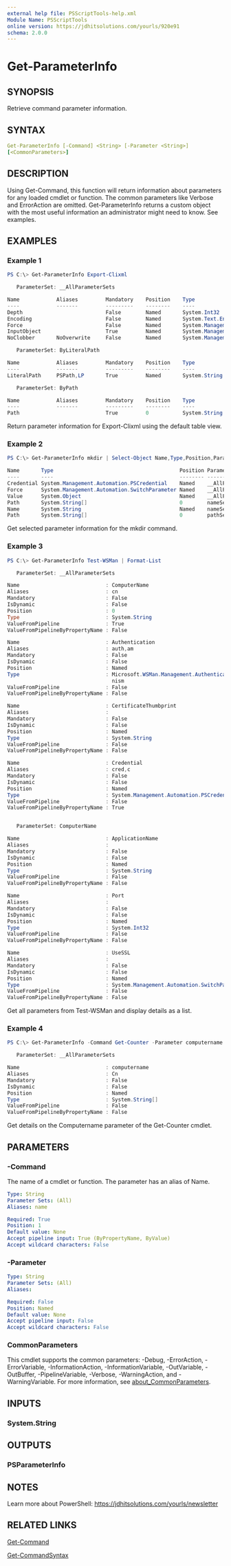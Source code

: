 ```yaml
---
external help file: PSScriptTools-help.xml
Module Name: PSScriptTools
online version: https://jdhitsolutions.com/yourls/920e91
schema: 2.0.0
---
```


# Get-ParameterInfo

## SYNOPSIS

Retrieve command parameter information.

## SYNTAX

```yaml
Get-ParameterInfo [-Command] <String> [-Parameter <String>]
[<CommonParameters>]
```

## DESCRIPTION

Using Get-Command, this function will return information about parameters for any loaded cmdlet or function. The common parameters like Verbose and ErrorAction are omitted. Get-ParameterInfo returns a custom object with the most useful information an administrator might need to know. See examples.

## EXAMPLES

### Example 1

```powershell
PS C:\> Get-ParameterInfo Export-Clixml

   ParameterSet: __AllParameterSets

Name            Aliases         Mandatory    Position    Type
----            -------         ---------    --------    ----
Depth                           False        Named       System.Int32
Encoding                        False        Named       System.Text.Encoding
Force                           False        Named       System.Management.Auto…
InputObject                     True         Named       System.Management.Auto…
NoClobber       NoOverwrite     False        Named       System.Management.Auto…

   ParameterSet: ByLiteralPath

Name            Aliases         Mandatory    Position    Type
----            -------         ---------    --------    ----
LiteralPath     PSPath,LP       True         Named       System.String

   ParameterSet: ByPath

Name            Aliases         Mandatory    Position    Type
----            -------         ---------    --------    ----
Path                            True         0           System.String
```

Return parameter information for Export-Clixml using the default table view.

### Example 2

```powershell
PS C:\> Get-ParameterInfo mkdir | Select-Object Name,Type,Position,ParameterSet

Name       Type                                         Position ParameterSet
----       ----                                         -------- ------------
Credential System.Management.Automation.PSCredential    Named    __AllParameter…
Force      System.Management.Automation.SwitchParameter Named    __AllParameter…
Value      System.Object                                Named    __AllParameter…
Path       System.String[]                              0        nameSet
Name       System.String                                Named    nameSet
Path       System.String[]                              0        pathSet

```

Get selected parameter information for the mkdir command.

### Example 3

```powershell
PS C:\> Get-ParameterInfo Test-WSMan | Format-List

   ParameterSet: __AllParameterSets

Name                            : ComputerName
Aliases                         : cn
Mandatory                       : False
IsDynamic                       : False
Position                        : 0
Type                            : System.String
ValueFromPipeline               : True
ValueFromPipelineByPropertyName : False

Name                            : Authentication
Aliases                         : auth,am
Mandatory                       : False
IsDynamic                       : False
Position                        : Named
Type                            : Microsoft.WSMan.Management.AuthenticationMecha
                                  nism
ValueFromPipeline               : False
ValueFromPipelineByPropertyName : False

Name                            : CertificateThumbprint
Aliases                         :
Mandatory                       : False
IsDynamic                       : False
Position                        : Named
Type                            : System.String
ValueFromPipeline               : False
ValueFromPipelineByPropertyName : False

Name                            : Credential
Aliases                         : cred,c
Mandatory                       : False
IsDynamic                       : False
Position                        : Named
Type                            : System.Management.Automation.PSCredential
ValueFromPipeline               : False
ValueFromPipelineByPropertyName : True


   ParameterSet: ComputerName

Name                            : ApplicationName
Aliases                         :
Mandatory                       : False
IsDynamic                       : False
Position                        : Named
Type                            : System.String
ValueFromPipeline               : False
ValueFromPipelineByPropertyName : False

Name                            : Port
Aliases                         :
Mandatory                       : False
IsDynamic                       : False
Position                        : Named
Type                            : System.Int32
ValueFromPipeline               : False
ValueFromPipelineByPropertyName : False

Name                            : UseSSL
Aliases                         :
Mandatory                       : False
IsDynamic                       : False
Position                        : Named
Type                            : System.Management.Automation.SwitchParameter
ValueFromPipeline               : False
ValueFromPipelineByPropertyName : False
```

Get all parameters from Test-WSMan and display details as a list.

### Example 4

```powershell
PS C:\> Get-ParameterInfo -Command Get-Counter -Parameter computername

   ParameterSet: __AllParameterSets

Name                            : computername
Aliases                         : Cn
Mandatory                       : False
IsDynamic                       : False
Position                        : Named
Type                            : System.String[]
ValueFromPipeline               : False
ValueFromPipelineByPropertyName : False
```

Get details on the Computername parameter of the Get-Counter cmdlet.

## PARAMETERS

### -Command

The name of a cmdlet or function. The parameter has an alias of Name.

```yaml
Type: String
Parameter Sets: (All)
Aliases: name

Required: True
Position: 1
Default value: None
Accept pipeline input: True (ByPropertyName, ByValue)
Accept wildcard characters: False
```

### -Parameter

```yaml
Type: String
Parameter Sets: (All)
Aliases:

Required: False
Position: Named
Default value: None
Accept pipeline input: False
Accept wildcard characters: False
```

### CommonParameters

This cmdlet supports the common parameters: -Debug, -ErrorAction, -ErrorVariable, -InformationAction, -InformationVariable, -OutVariable, -OutBuffer, -PipelineVariable, -Verbose, -WarningAction, and -WarningVariable. For more information, see [about_CommonParameters](http://go.microsoft.com/fwlink/?LinkID=113216).

## INPUTS

### System.String

## OUTPUTS

### PSParameterInfo

## NOTES

Learn more about PowerShell: https://jdhitsolutions.com/yourls/newsletter

## RELATED LINKS

[Get-Command]()

[Get-CommandSyntax](Get-CommandSyntax.md)
